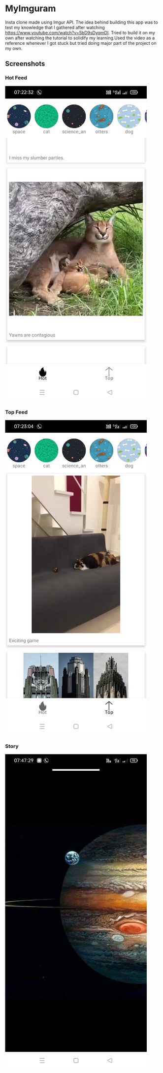 # MyImguram
Insta clone made using Imgur API.
The idea behind building this app was to test my knowledge that I gathered after watching https://www.youtube.com/watch?v=5bD9sDyqmDI.
Tried to build it on my own after watching the tutorial to solidify my learning.Used the video as a reference whenever I got stuck but tried doing major part of the project on my own.
## Screenshots
### Hot Feed
![Hot Feed](Screenshots/Hot_Feed.jpeg)
### Top Feed
![Top Feed](Screenshots/Top_Feed.jpeg)
### Story 
![Story](Screenshots/Story.jpeg)
